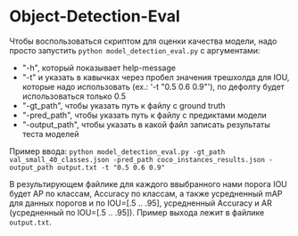 # Object-Detection-Eval

Чтобы воспользоваться скриптом для оценки качества модели, надо просто запустить `python model_detection_eval.py` с аргументами:
- "-h", который показывает help-message
- "-t" и указать в кавычках через пробел значения трешхолда для IOU, которые надо использовать (ex.: '-t "0.5 0.6 0.9"'), по дефолту будет использоваться только 0.5
- "-gt_path", чтобы указать путь к файлу с ground truth 
- "-pred_path", чтобы указать путь к файлу с предиктами модели
- "-output_path", чтобы указать в какой файл записать результаты теста моделей

Пример ввода:
`python model_detection_eval.py -gt_path val_small_40_classes.json -pred_path coco_instances_results.json -output_path output.txt -t "0.5 0.6 0.9"`

В результирующем файлике для каждого ввыбранного нами порога IOU будет AP по классам, Accuracy по классам, а также усредненный mAP для данных порогов и по IOU=[.5 .. .95], усредненный Accuracy и AR (усредненный по IOU=[.5 .. .95]). Пример выхода лежит в файлике `output.txt`.
